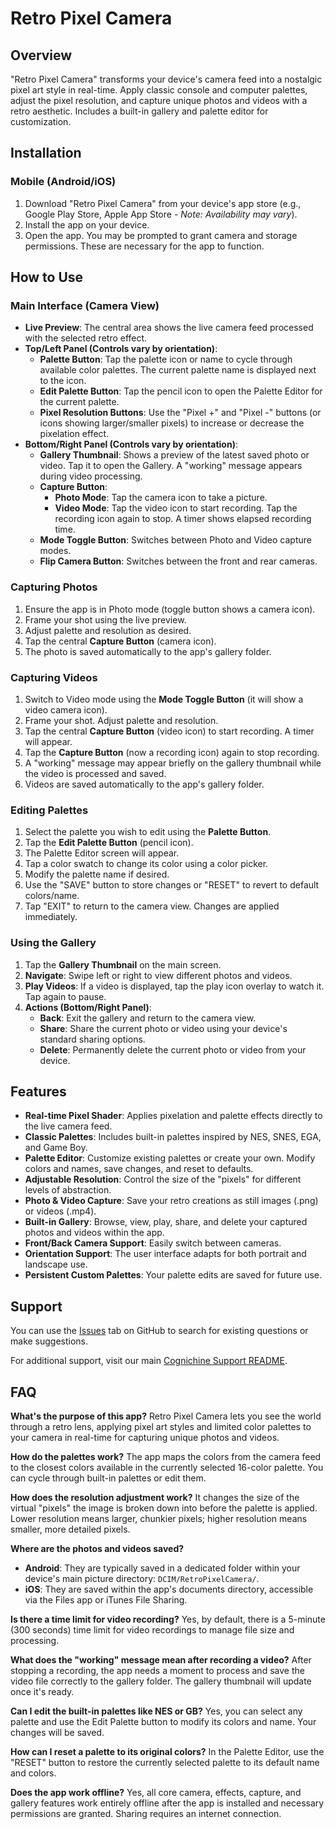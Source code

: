 # Retro Pixel Camera

## Overview
"Retro Pixel Camera" transforms your device's camera feed into a nostalgic pixel art style in real-time. Apply classic console and computer palettes, adjust the pixel resolution, and capture unique photos and videos with a retro aesthetic. Includes a built-in gallery and palette editor for customization.

## Installation

### Mobile (Android/iOS)
1.  Download "Retro Pixel Camera" from your device's app store (e.g., Google Play Store, Apple App Store - *Note: Availability may vary*).
2.  Install the app on your device.
3.  Open the app. You may be prompted to grant camera and storage permissions. These are necessary for the app to function.

## How to Use

### Main Interface (Camera View)
*   **Live Preview**: The central area shows the live camera feed processed with the selected retro effect.
*   **Top/Left Panel (Controls vary by orientation)**:
    *   **Palette Button**: Tap the palette icon or name to cycle through available color palettes. The current palette name is displayed next to the icon.
    *   **Edit Palette Button**: Tap the pencil icon to open the Palette Editor for the current palette.
    *   **Pixel Resolution Buttons**: Use the "Pixel +" and "Pixel -" buttons (or icons showing larger/smaller pixels) to increase or decrease the pixelation effect.
*   **Bottom/Right Panel (Controls vary by orientation)**:
    *   **Gallery Thumbnail**: Shows a preview of the latest saved photo or video. Tap it to open the Gallery. A "working" message appears during video processing.
    *   **Capture Button**:
        *   **Photo Mode**: Tap the camera icon to take a picture.
        *   **Video Mode**: Tap the video icon to start recording. Tap the recording icon again to stop. A timer shows elapsed recording time.
    *   **Mode Toggle Button**: Switches between Photo and Video capture modes.
    *   **Flip Camera Button**: Switches between the front and rear cameras.

### Capturing Photos
1.  Ensure the app is in Photo mode (toggle button shows a camera icon).
2.  Frame your shot using the live preview.
3.  Adjust palette and resolution as desired.
4.  Tap the central **Capture Button** (camera icon).
5.  The photo is saved automatically to the app's gallery folder.

### Capturing Videos
1.  Switch to Video mode using the **Mode Toggle Button** (it will show a video camera icon).
2.  Frame your shot. Adjust palette and resolution.
3.  Tap the central **Capture Button** (video icon) to start recording. A timer will appear.
4.  Tap the **Capture Button** (now a recording icon) again to stop recording.
5.  A "working" message may appear briefly on the gallery thumbnail while the video is processed and saved.
6.  Videos are saved automatically to the app's gallery folder.

### Editing Palettes
1.  Select the palette you wish to edit using the **Palette Button**.
2.  Tap the **Edit Palette Button** (pencil icon).
3.  The Palette Editor screen will appear.
4.  Tap a color swatch to change its color using a color picker.
5.  Modify the palette name if desired.
6.  Use the "SAVE" button to store changes or "RESET" to revert to default colors/name.
7.  Tap "EXIT" to return to the camera view. Changes are applied immediately.

### Using the Gallery
1.  Tap the **Gallery Thumbnail** on the main screen.
2.  **Navigate**: Swipe left or right to view different photos and videos.
3.  **Play Videos**: If a video is displayed, tap the play icon overlay to watch it. Tap again to pause.
4.  **Actions (Bottom/Right Panel)**:
    *   **Back**: Exit the gallery and return to the camera view.
    *   **Share**: Share the current photo or video using your device's standard sharing options.
    *   **Delete**: Permanently delete the current photo or video from your device.

## Features

*   **Real-time Pixel Shader**: Applies pixelation and palette effects directly to the live camera feed.
*   **Classic Palettes**: Includes built-in palettes inspired by NES, SNES, EGA, and Game Boy.
*   **Palette Editor**: Customize existing palettes or create your own. Modify colors and names, save changes, and reset to defaults.
*   **Adjustable Resolution**: Control the size of the "pixels" for different levels of abstraction.
*   **Photo & Video Capture**: Save your retro creations as still images (.png) or videos (.mp4).
*   **Built-in Gallery**: Browse, view, play, share, and delete your captured photos and videos within the app.
*   **Front/Back Camera Support**: Easily switch between cameras.
*   **Orientation Support**: The user interface adapts for both portrait and landscape use.
*   **Persistent Custom Palettes**: Your palette edits are saved for future use.

## Support
You can use the [Issues](https://github.com/Dayruke/Cognichine-Support/issues) tab on GitHub to search for existing questions or make suggestions.

For additional support, visit our main [Cognichine Support README](https://github.com/Dayruke/Cognichine-Support).

## FAQ

**What's the purpose of this app?**
Retro Pixel Camera lets you see the world through a retro lens, applying pixel art styles and limited color palettes to your camera in real-time for capturing unique photos and videos.

**How do the palettes work?**
The app maps the colors from the camera feed to the closest colors available in the currently selected 16-color palette. You can cycle through built-in palettes or edit them.

**How does the resolution adjustment work?**
It changes the size of the virtual "pixels" the image is broken down into before the palette is applied. Lower resolution means larger, chunkier pixels; higher resolution means smaller, more detailed pixels.

**Where are the photos and videos saved?**
*   **Android**: They are typically saved in a dedicated folder within your device's main picture directory: `DCIM/RetroPixelCamera/`.
*   **iOS**: They are saved within the app's documents directory, accessible via the Files app or iTunes File Sharing.

**Is there a time limit for video recording?**
Yes, by default, there is a 5-minute (300 seconds) time limit for video recordings to manage file size and processing.

**What does the "working" message mean after recording a video?**
After stopping a recording, the app needs a moment to process and save the video file correctly to the gallery folder. The gallery thumbnail will update once it's ready.

**Can I edit the built-in palettes like NES or GB?**
Yes, you can select any palette and use the Edit Palette button to modify its colors and name. Your changes will be saved.

**How can I reset a palette to its original colors?**
In the Palette Editor, use the "RESET" button to restore the currently selected palette to its default name and colors.

**Does the app work offline?**
Yes, all core camera, effects, capture, and gallery features work entirely offline after the app is installed and necessary permissions are granted. Sharing requires an internet connection.